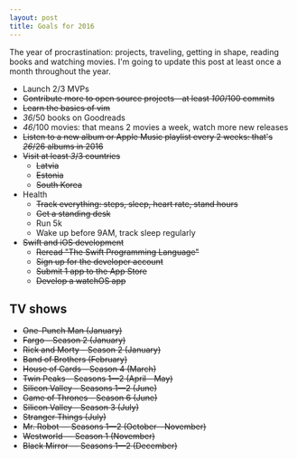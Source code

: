 ```yaml
---
layout: post
title: Goals for 2016
---
```


The year of procrastination: projects, traveling, getting in shape, reading books and watching movies. I'm going to update this post at least once a month throughout the year.

- Launch 2/3 MVPs
- <del>Contribute more to open source projects—at least _100_/100 commits</del>
- <del>Learn the basics of vim</del>
- _36_/50 books on Goodreads
- _46_/100 movies: that means 2 movies a week, watch more new releases
- <del>Listen to a new album or Apple Music playlist every 2 weeks: that's _26_/26 albums in 2016</del>
- <del>Visit at least _3_/3 countries</del>
  - <del>Latvia</del>
  - <del>Estonia</del>
  - <del>South Korea</del>
- Health
  - <del>Track everything: steps, sleep, heart rate, stand hours</del>
  - <del>Get a standing desk</del>
  - Run 5k
  - Wake up before 9AM, track sleep regularly
- <del>Swift and iOS development</del>
  - <del>Reread "The Swift Programming Language"</del>
  - <del>Sign up for the developer account</del>
  - <del>Submit 1 app to the App Store</del>
  - <del>Develop a watchOS app</del>

## TV shows

- <del>One-Punch Man (January)</del>
- <del>Fargo – Season 2 (January)</del>
- <del>Rick and Morty – Season 2 (January)</del>
- <del>Band of Brothers (February)</del>
- <del>House of Cards – Season 4 (March)</del>
- <del>Twin Peaks – Seasons 1—2 (April—May)</del>
- <del>Silicon Valley – Seasons 1—2 (June)</del>
- <del>Game of Thrones – Season 6 (June)</del>
- <del>Silicon Valley – Season 3 (July)</del>
- <del>Stranger Things (July)</del>
- <del>Mr. Robot — Seasons 1—2 (October—November)</del>
- <del>Westworld — Season 1 (November)</del>
- <del>Black Mirror — Seasons 1—2 (December)</del>
